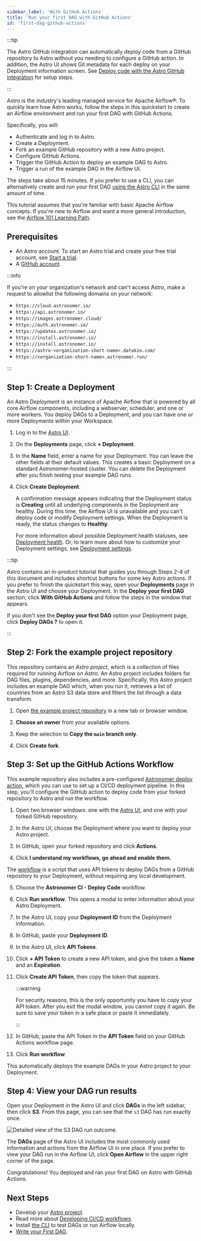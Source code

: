 ```yaml
---
sidebar_label: 'With GitHub Actions'
title: 'Run your first DAG with GitHub Actions'
id: 'first-dag-github-actions'
---
```


:::tip

The Astro GitHub integration can automatically deploy code from a GitHub repository to Astro without you needing to configure a GitHub action. In addition, the Astro UI shows Git metadata for each deploy on your Deployment information screen. See [Deploy code with the Astro GitHub integration](deploy-github-integration.md) for setup steps.

:::

Astro is the industry's leading managed service for Apache Airflow®. To quickly learn how Astro works, follow the steps in this quickstart to create an Airflow environment and run your first DAG with GitHub Actions.

Specifically, you will:

- Authenticate and log in to Astro.
- Create a Deployment.
- Fork an example GitHub repository with a new Astro project.
- Configure GitHub Actions.
- Trigger the GitHub Action to deploy an example DAG to Astro.
- Trigger a run of the example DAG in the Airflow UI.

The steps take about 15 minutes. If you prefer to use a CLI, you can alternatively create and run your first DAG [using the Astro CLI](first-dag-cli.md) in the same amount of time.

This tutorial assumes that you're familiar with basic Apache Airflow concepts. If you're new to Airflow and want a more general introduction, see the [Airflow 101 Learning Path](https://academy.astronomer.io/path/airflow-101).

## Prerequisites

- An Astro account. To start an Astro trial and create your free trial account, see [Start a trial](trial.md).
- A [GitHub account](https://docs.github.com/en/get-started/signing-up-for-github).


:::info

If you're on your organization's network and can't access Astro, make a request to allowlist the following domains on your network:

- `https://cloud.astronomer.io/`
- `https://api.astronomer.io/`
- `https://images.astronomer.cloud/`
- `https://auth.astronomer.io/`
- `https://updates.astronomer.io/`
- `https://install.astronomer.io/`
- `https://install.astronomer.io/`
- `https://astro-<organization-short-name>.datakin.com/`
- `https://<organization-short-name>.astronomer.run/`

:::

## Step 1: Create a Deployment

An Astro _Deployment_ is an instance of Apache Airflow that is powered by all core Airflow components, including a webserver, scheduler, and one or more workers. You deploy DAGs to a Deployment, and you can have one or more Deployments within your Workspace.

1. Log in to the [Astro UI](https://cloud.astronomer.io).

2. On the **Deployments** page, click **+ Deployment**.

3. In the **Name** field, enter a name for your Deployment. You can leave the other fields at their default values. This creates a basic Deployment on a standard Astronomer-hosted cluster. You can delete the Deployment after you finish testing your example DAG runs.

4. Click **Create Deployment**.

    A confirmation message appears indicating that the Deployment status is **Creating** until all underlying components in the Deployment are healthy. During this time, the Airflow UI is unavailable and you can't deploy code or modify Deployment settings. When the Deployment is ready, the status changes to **Healthy**.

    For more information about possible Deployment health statuses, see [Deployment health](deployment-health-incidents.md). Or, to learn more about how to customize your Deployment settings, see [Deployment settings](deployment-settings.md).

:::tip

Astro contains an in-product tutorial that guides you through Steps 2-4 of this document and includes shortcut buttons for some key Astro actions. If you prefer to finish the quickstart this way, open your **Deployments** page in the Astro UI and choose your Deployment. In the **Deploy your first DAG** section, click **With GitHub Actions** and follow the steps in the window that appears.

If you don't see the **Deploy your first DAG** option your Deployment page, click **Deploy DAGs ?** to open it.

:::

## Step 2: Fork the example project repository

This repository contains an _Astro project_, which is a collection of files required for running Airflow on Astro. An Astro project includes folders for DAG files, plugins, dependencies, and more. Specifically, this Astro project includes an example DAG which, when you run it, retrieves a list of countries from an Astro S3 data store and filters the list through a data transform.

1. Open [the example project repository](https://github.com/astronomer/astro-example-dags/fork) in a new tab or browser window.

2. **Choose an owner** from your available options.

3. Keep the selection to **Copy the `main` branch only**.

4. Click **Create fork**.

## Step 3: Set up the GitHub Actions Workflow

This example repository also includes a pre-configured [Astronomer deploy action](https://github.com/astronomer/deploy-action), which you can use to set up a CI/CD deployment pipeline. In this step, you'll configure the GitHub action to deploy code from your forked repository to Astro and run the workflow.

1. Open two browser windows: one with the [Astro UI](https://cloud.astronomer.io), and one with your forked GitHub repository.

2. In the Astro UI, choose the Deployment where you want to deploy your Astro project.

3. In GitHub, open your forked repository and click **Actions**.

4. Click **I understand my workflows, go ahead and enable them.**

  The [workflow](https://github.com/astronomer/astro-example-dags/blob/main/.github/workflows/deploy-to-astro.yaml) is a script that uses API tokens to deploy DAGs from a GitHub repository to your Deployment, without requiring any local development.

5. Choose the **Astronomer CI - Deploy Code** workflow.

6. Click **Run workflow**. This opens a modal to enter information about your Astro Deployment.

7. In the Astro UI, copy your **Deployment ID** from the Deployment information.

8. In GitHub, paste your **Deployment ID**.

9. In the Astro UI, click **API Tokens**.

10. Click **+ API Token** to create a new API token, and give the token a **Name** and an **Expiration**.

11. Click **Create API Token**, then copy the token that appears.

    :::warning

    For security reasons, this is the only opportunity you have to copy your API token. After you exit the modal window, you cannot copy it again. Be sure to save your token in a safe place or paste it immediately.

    :::

12. In GitHub, paste the API Token in the **API Token** field on your GitHub Actions workflow page.

13. Click **Run workflow**.

This automatically deploys the example DAGs in your Astro project to your Deployment.

## Step 4: View your DAG run results

Open your Deployment in the Astro UI and click **DAGs** in the left sidebar, then click **S3**. From this page, you can see that the `s3` DAG has run exactly once.

![Detailed view of the S3 DAG run outcome.](/img/docs/s3-complete.png)

The **DAGs** page of the Astro UI includes the most commonly used information and actions from the Airflow UI in one place. If you prefer to view your DAG run in the Airflow UI, click **Open Airflow** in the upper right corner of the page.

Congratulations! You deployed and ran your first DAG on Astro with GitHub Actions.

## Next Steps

- Develop your [Astro project](/astro/cli/run-airflow-locally).
- Read more about [Developing CI/CD workflows](set-up-ci-cd.md).
- Install [the CLI](/astro/cli/install-cli.md) to test DAGs or run Airflow locally.
- [Write your First DAG](https://www.astronomer.io/docs/learn/get-started-with-airflow).
